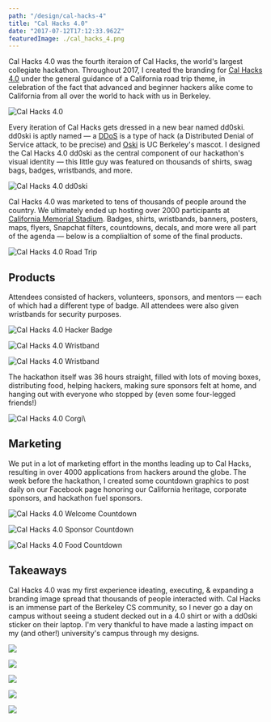 ```yaml
---
path: "/design/cal-hacks-4"
title: "Cal Hacks 4.0"
date: "2017-07-12T17:12:33.962Z"
featuredImage: ./cal_hacks_4.png
---
```


Cal Hacks 4.0 was the fourth iteraion of Cal Hacks, the world's largest collegiate hackathon. Throughout 2017, I created the branding for [Cal Hacks 4.0](https://calhacks.io) under the general guidance of a California road trip theme, in celebration of the fact that advanced and beginner hackers alike come to California from all over the world to hack with us in Berkeley.

![Cal Hacks 4.0](./cal_hacks_4.png)

Every iteration of Cal Hacks gets dressed in a new bear named dd0ski. dd0ski is aptly named &mdash; a [DDoS](https://www.scientificamerican.com/article/what-is-ddos-attack/) is a type of hack (a Distributed Denial of Service attack, to be precise) and [Oski](https://calspirit.berkeley.edu/oski/history.php) is UC Berkeley's mascot.  I designed the Cal Hacks 4.0 dd0ski as the central component of our hackathon's visual identity — this little guy was featured on thousands of shirts, swag bags, badges, wristbands, and more.

![Cal Hacks 4.0 dd0ski](./ddoski_4.png)

Cal Hacks 4.0 was marketed to tens of thousands of people around the country. We ultimately ended up hosting over 2000 participants at [California Memorial Stadium](http://www.californiamemorialstadium.com/). Badges, shirts, wristbands, banners, posters, maps, flyers, Snapchat filters, countdowns, decals, and more were all part of the agenda &mdash; below is a complialtion of some of the final products.

![Cal Hacks 4.0 Road Trip](./roadtrip.png)

## Products

Attendees consisted of hackers, volunteers, sponsors, and mentors &mdash; each of which had a different type of badge. All attendees were also given wristbands for security purposes.

![Cal Hacks 4.0 Hacker Badge](./badge.png)

![Cal Hacks 4.0 Wristband](./wristband.png)

![Cal Hacks 4.0 Wristband](./wristbands.JPG)

The hackathon itself was 36 hours straight, filled with lots of moving boxes, distributing food, helping hackers, making sure sponsors felt at home, and hanging out with everyone who stopped by (even some four-legged friends!)

![Cal Hacks 4.0 Corgi](./corgi.png)\

## Marketing

We put in a lot of marketing effort in the months leading up to Cal Hacks, resulting in over 4000 applications from hackers around the globe. The week before the hackathon, I created some countdown graphics to post daily on our Facebook page honoring our California heritage, corporate sponsors, and hackathon fuel sponsors.

![Cal Hacks 4.0 Welcome Countdown](./surf.png)

![Cal Hacks 4.0 Sponsor Countdown](./sponsors.png)

![Cal Hacks 4.0 Food Countdown](./soylent.png)

## Takeaways

Cal Hacks 4.0 was my first experience ideating, executing, & expanding a branding image spread that thousands of people interacted with. Cal Hacks is an immense part of the Berkeley CS community, so I never go a day on campus without seeing a student decked out in a 4.0 shirt or with a dd0ski sticker on their laptop. I'm very thankful to have made a lasting impact on my (and other!) university's campus through my designs.

![](./ch4_team.jpg)

![](./me_and_corgi.jpg)

![](./mlh.JPG)

![](./background.png)

![](./me.JPG)
